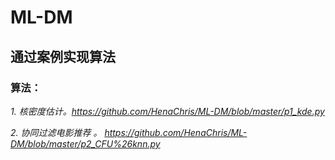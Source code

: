 # ML-DM
## 通过案例实现算法
### 算法：
*1. 核密度估计。https://github.com/HenaChris/ML-DM/blob/master/p1_kde.py*

*2. 协同过滤电影推荐 。 https://github.com/HenaChris/ML-DM/blob/master/p2_CFU%26knn.py*
